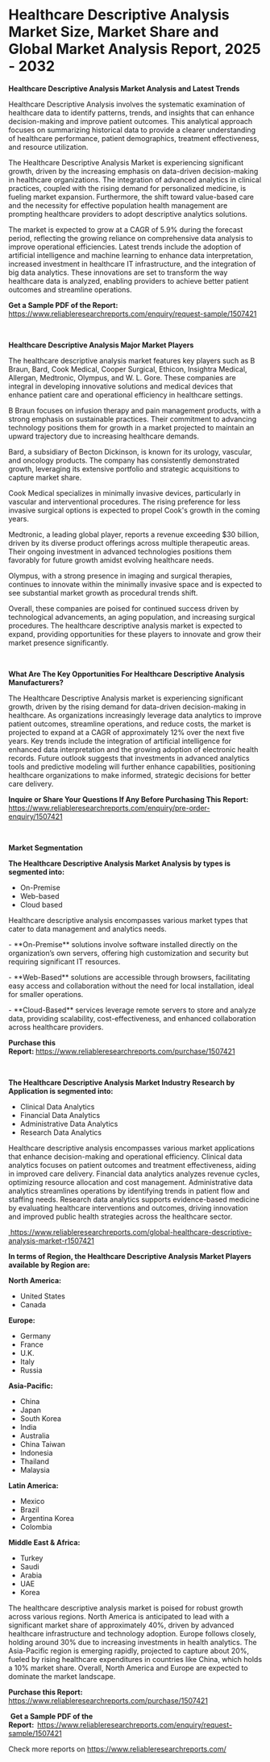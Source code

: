 <p><h1>Healthcare Descriptive Analysis Market Size, Market Share and Global Market Analysis Report, 2025 - 2032</h1></p><p><strong>Healthcare Descriptive Analysis Market Analysis and Latest Trends</strong></p>
<p><p>Healthcare Descriptive Analysis involves the systematic examination of healthcare data to identify patterns, trends, and insights that can enhance decision-making and improve patient outcomes. This analytical approach focuses on summarizing historical data to provide a clearer understanding of healthcare performance, patient demographics, treatment effectiveness, and resource utilization.</p><p>The Healthcare Descriptive Analysis Market is experiencing significant growth, driven by the increasing emphasis on data-driven decision-making in healthcare organizations. The integration of advanced analytics in clinical practices, coupled with the rising demand for personalized medicine, is fueling market expansion. Furthermore, the shift toward value-based care and the necessity for effective population health management are prompting healthcare providers to adopt descriptive analytics solutions.</p><p>The market is expected to grow at a CAGR of 5.9% during the forecast period, reflecting the growing reliance on comprehensive data analysis to improve operational efficiencies. Latest trends include the adoption of artificial intelligence and machine learning to enhance data interpretation, increased investment in healthcare IT infrastructure, and the integration of big data analytics. These innovations are set to transform the way healthcare data is analyzed, enabling providers to achieve better patient outcomes and streamline operations.</p></p>
<p><strong>Get a Sample PDF of the Report:&nbsp;</strong> <a href="https://www.reliableresearchreports.com/enquiry/request-sample/1507421?utm_campaign=3364&utm_medium=2&utm_source=Github&utm_content=ia&utm_term=23032025&utm_id=healthcare-descriptive-analysis">https://www.reliableresearchreports.com/enquiry/request-sample/1507421</a></p>
<p>&nbsp;</p>
<p><strong>Healthcare Descriptive Analysis Major Market Players</strong></p>
<p><p>The healthcare descriptive analysis market features key players such as B Braun, Bard, Cook Medical, Cooper Surgical, Ethicon, Insightra Medical, Allergan, Medtronic, Olympus, and W. L. Gore. These companies are integral in developing innovative solutions and medical devices that enhance patient care and operational efficiency in healthcare settings.</p><p>B Braun focuses on infusion therapy and pain management products, with a strong emphasis on sustainable practices. Their commitment to advancing technology positions them for growth in a market projected to maintain an upward trajectory due to increasing healthcare demands.</p><p>Bard, a subsidiary of Becton Dickinson, is known for its urology, vascular, and oncology products. The company has consistently demonstrated growth, leveraging its extensive portfolio and strategic acquisitions to capture market share.</p><p>Cook Medical specializes in minimally invasive devices, particularly in vascular and interventional procedures. The rising preference for less invasive surgical options is expected to propel Cook's growth in the coming years.</p><p>Medtronic, a leading global player, reports a revenue exceeding $30 billion, driven by its diverse product offerings across multiple therapeutic areas. Their ongoing investment in advanced technologies positions them favorably for future growth amidst evolving healthcare needs.</p><p>Olympus, with a strong presence in imaging and surgical therapies, continues to innovate within the minimally invasive space and is expected to see substantial market growth as procedural trends shift.</p><p>Overall, these companies are poised for continued success driven by technological advancements, an aging population, and increasing surgical procedures. The healthcare descriptive analysis market is expected to expand, providing opportunities for these players to innovate and grow their market presence significantly.</p></p>
<p>&nbsp;</p>
<p><strong>What Are The Key Opportunities For Healthcare Descriptive Analysis Manufacturers?</strong></p>
<p><p>The Healthcare Descriptive Analysis market is experiencing significant growth, driven by the rising demand for data-driven decision-making in healthcare. As organizations increasingly leverage data analytics to improve patient outcomes, streamline operations, and reduce costs, the market is projected to expand at a CAGR of approximately 12% over the next five years. Key trends include the integration of artificial intelligence for enhanced data interpretation and the growing adoption of electronic health records. Future outlook suggests that investments in advanced analytics tools and predictive modeling will further enhance capabilities, positioning healthcare organizations to make informed, strategic decisions for better care delivery.</p></p>
<p><strong>Inquire or Share Your Questions If Any Before Purchasing This Report:</strong> <a href="https://www.reliableresearchreports.com/enquiry/pre-order-enquiry/1507421?utm_campaign=3364&utm_medium=2&utm_source=Github&utm_content=ia&utm_term=23032025&utm_id=healthcare-descriptive-analysis">https://www.reliableresearchreports.com/enquiry/pre-order-enquiry/1507421</a></p>
<p>&nbsp;</p>
<p><strong>Market Segmentation</strong></p>
<p><strong>The Healthcare Descriptive Analysis Market Analysis by types is segmented into:</strong></p>
<p><ul><li>On-Premise</li><li>Web-based</li><li>Cloud based</li></ul></p>
<p><p>Healthcare descriptive analysis encompasses various market types that cater to data management and analytics needs. </p><p>- **On-Premise** solutions involve software installed directly on the organization’s own servers, offering high customization and security but requiring significant IT resources. </p><p>- **Web-Based** solutions are accessible through browsers, facilitating easy access and collaboration without the need for local installation, ideal for smaller operations. </p><p>- **Cloud-Based** services leverage remote servers to store and analyze data, providing scalability, cost-effectiveness, and enhanced collaboration across healthcare providers.</p></p>
<p><strong>Purchase this Report:&nbsp;</strong><a href="https://www.reliableresearchreports.com/purchase/1507421?utm_campaign=3364&utm_medium=2&utm_source=Github&utm_content=ia&utm_term=23032025&utm_id=healthcare-descriptive-analysis">https://www.reliableresearchreports.com/purchase/1507421</a></p>
<p>&nbsp;</p>
<p><strong>The Healthcare Descriptive Analysis Market Industry Research by Application is segmented into:</strong></p>
<p><ul><li>Clinical Data Analytics</li><li>Financial Data Analytics</li><li>Administrative Data Analytics</li><li>Research Data Analytics</li></ul></p>
<p><p>Healthcare descriptive analysis encompasses various market applications that enhance decision-making and operational efficiency. Clinical data analytics focuses on patient outcomes and treatment effectiveness, aiding in improved care delivery. Financial data analytics analyzes revenue cycles, optimizing resource allocation and cost management. Administrative data analytics streamlines operations by identifying trends in patient flow and staffing needs. Research data analytics supports evidence-based medicine by evaluating healthcare interventions and outcomes, driving innovation and improved public health strategies across the healthcare sector.</p></p>
<p><a href="https://www.reliableresearchreports.com/global-healthcare-descriptive-analysis-market-r1507421?utm_campaign=3364&utm_medium=2&utm_source=Github&utm_content=ia&utm_term=23032025&utm_id=healthcare-descriptive-analysis">&nbsp;https://www.reliableresearchreports.com/global-healthcare-descriptive-analysis-market-r1507421</a></p>
<p><strong>In terms of Region, the Healthcare Descriptive Analysis Market Players available by Region are:</strong></p>
<p>
    <p> <strong> North America: </strong>
        <ul>
            <li>United States</li>
            <li>Canada</li>
        </ul>
        </p> 
    <p> <strong> Europe: </strong>
        <ul>
            <li>Germany</li>
            <li>France</li>
            <li>U.K.</li>
            <li>Italy</li>
            <li>Russia</li>
        </ul>
        </p> 
    <p> <strong> Asia-Pacific: </strong>
        <ul>
            <li>China</li>
            <li>Japan</li>
            <li>South Korea</li>
            <li>India</li>
            <li>Australia</li>
            <li>China Taiwan</li>
            <li>Indonesia</li>
            <li>Thailand</li>
            <li>Malaysia</li>
        </ul>
        </p> 
    <p> <strong> Latin America: </strong>
        <ul>
            <li>Mexico</li>
            <li>Brazil</li>
            <li>Argentina Korea</li>
            <li>Colombia</li>
        </ul>
        </p> 
    <p> <strong> Middle East & Africa: </strong>
        <ul>
            <li>Turkey</li>
            <li>Saudi</li>
            <li>Arabia</li>
            <li>UAE</li>
            <li>Korea</li>
        </ul>
    </p>
    </p>
<p><p>The healthcare descriptive analysis market is poised for robust growth across various regions. North America is anticipated to lead with a significant market share of approximately 40%, driven by advanced healthcare infrastructure and technology adoption. Europe follows closely, holding around 30% due to increasing investments in health analytics. The Asia-Pacific region is emerging rapidly, projected to capture about 20%, fueled by rising healthcare expenditures in countries like China, which holds a 10% market share. Overall, North America and Europe are expected to dominate the market landscape.</p></p>
<p><strong>Purchase this Report: </strong><a href="https://www.reliableresearchreports.com/purchase/1507421?utm_campaign=3364&utm_medium=2&utm_source=Github&utm_content=ia&utm_term=23032025&utm_id=healthcare-descriptive-analysis">https://www.reliableresearchreports.com/purchase/1507421</a></p>
<p>&nbsp;<strong>Get a Sample PDF of the Report:&nbsp;&nbsp;</strong><a href="https://www.reliableresearchreports.com/enquiry/request-sample/1507421?utm_campaign=3364&utm_medium=2&utm_source=Github&utm_content=ia&utm_term=23032025&utm_id=healthcare-descriptive-analysis">https://www.reliableresearchreports.com/enquiry/request-sample/1507421</a></p>
<p><strong></strong></p>
<p>Check more reports on <a href="https://www.reliableresearchreports.com/?utm_campaign=3364&utm_medium=2&utm_source=Github&utm_content=ia&utm_term=23032025&utm_id=healthcare-descriptive-analysis">https://www.reliableresearchreports.com/</a></p>